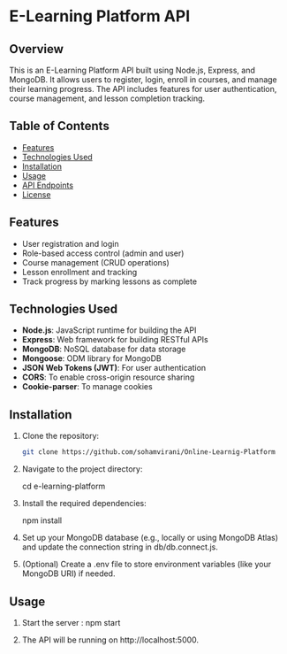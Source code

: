 # E-Learning Platform API

## Overview

This is an E-Learning Platform API built using Node.js, Express, and MongoDB. It allows users to register, login, enroll in courses, and manage their learning progress. The API includes features for user authentication, course management, and lesson completion tracking.

## Table of Contents

- [Features](#features)
- [Technologies Used](#technologies-used)
- [Installation](#installation)
- [Usage](#usage)
- [API Endpoints](#api-endpoints)
- [License](#license)

## Features

- User registration and login
- Role-based access control (admin and user)
- Course management (CRUD operations)
- Lesson enrollment and tracking
- Track progress by marking lessons as complete

## Technologies Used

- **Node.js**: JavaScript runtime for building the API
- **Express**: Web framework for building RESTful APIs
- **MongoDB**: NoSQL database for data storage
- **Mongoose**: ODM library for MongoDB
- **JSON Web Tokens (JWT)**: For user authentication
- **CORS**: To enable cross-origin resource sharing
- **Cookie-parser**: To manage cookies

## Installation

1. Clone the repository:

   ```bash
   git clone https://github.com/sohamvirani/Online-Learnig-Platform

2. Navigate to the project directory:

   cd e-learning-platform

3. Install the required dependencies:

   npm install

4. Set up your MongoDB database (e.g., locally or using MongoDB Atlas) and update the connection string in db/db.connect.js.

5. (Optional) Create a .env file to store environment variables (like your MongoDB URI) if needed.

## Usage

1. Start the server : npm start

2. The API will be running on http://localhost:5000.
